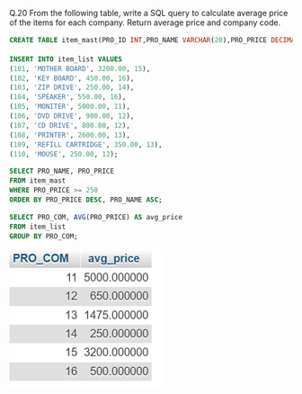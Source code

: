 Q.20 From the following table, write a SQL query to calculate average 
price of the items for each company. Return average price and company 
code. 
```sql
CREATE TABLE item_mast(PRO_ID INT,PRO_NAME VARCHAR(20),PRO_PRICE DECIMAL(10,2),PRO_COM INT);

INSERT INTO item_list VALUES 
(101, 'MOTHER BOARD', 3200.00, 15),
(102, 'KEY BOARD', 450.00, 16),
(103, 'ZIP DRIVE', 250.00, 14),
(104, 'SPEAKER', 550.00, 16),
(105, 'MONITER', 5000.00, 11),
(106, 'DVD DRIVE', 900.00, 12),
(107, 'CD DRIVE', 800.00, 12),
(108, 'PRINTER', 2600.00, 13),
(109, 'REFILL CARTRIDGE', 350.00, 13),
(110, 'MOUSE', 250.00, 12);
```
```sql
SELECT PRO_NAME, PRO_PRICE
FROM item_mast
WHERE PRO_PRICE >= 250
ORDER BY PRO_PRICE DESC, PRO_NAME ASC;
```

```sql
SELECT PRO_COM, AVG(PRO_PRICE) AS avg_price
FROM item_list
GROUP BY PRO_COM;
```
![](ss\Screenshot_2024-10-07_204306.png)